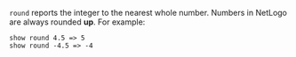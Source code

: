 ﻿`round` reports the integer to the nearest whole number.  Numbers in NetLogo are always rounded **up**. For example:

 ```
 show round 4.5 => 5 
 show round -4.5 => -4
 ```

